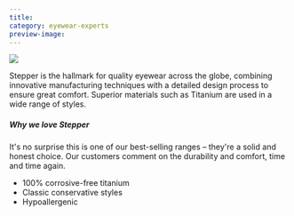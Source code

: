 ```yaml
---
title: 
category: eyewear-experts
preview-image: 
---
```


<div class="employee-heading">
<img src="/what-we-do/stepper/10-c2opy.jpg"></img>
</div>

Stepper is the hallmark for quality eyewear across the globe, combining innovative manufacturing techniques with a detailed design process to ensure great comfort. Superior materials such as Titanium are used in a wide range of styles.

##### Why we love Stepper

It's no surprise this is one of our best-selling ranges – they're a solid and honest choice. Our customers comment on the durability and comfort, time and time again. 

  * 100% corrosive-free titanium
  * Classic conservative styles
  * Hypoallergenic
